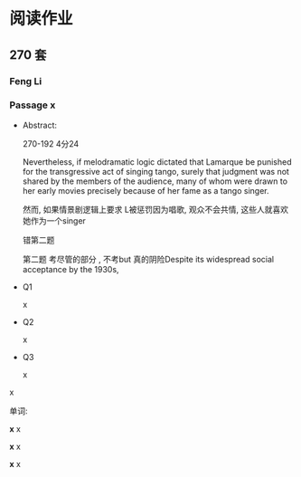 # 阅读作业

## 270 套

### Feng Li

### Passage x

- Abstract:

  270-192 4分24

  Nevertheless, if melodramatic logic dictated that Lamarque be punished for the transgressive act of singing tango, surely that judgment was not shared by the members of the audience, many of whom were drawn to her early movies precisely because of her fame as a tango singer.

  然而, 如果情景剧逻辑上要求 L被惩罚因为唱歌, 观众不会共情, 这些人就喜欢她作为一个singer

  错第二题

  第二题 考尽管的部分 , 不考but 真的阴险Despite its widespread social acceptance by the 1930s, 

  

- Q1

  x

- Q2

  x

- Q3

  x

x

单词:

**x** x

**x** x

**x** x